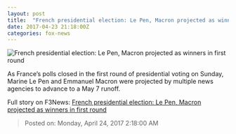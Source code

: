 ```yaml
---
layout: post
title:  "French presidential election: Le Pen, Macron projected as winners in first round"
date: 2017-04-23 21:18:00Z
categories: fox-news
---
```


![French presidential election: Le Pen, Macron projected as winners in first round](http://a57.foxnews.com/media2.foxnews.com/BrightCove/694940094001/2017/04/21/876/493/694940094001_5406875818001_5406874815001-vs.jpg?ve=1&tl=1)

As France’s polls closed in the first round of presidential voting on Sunday, Marine Le Pen and Emmanuel Macron were projected by multiple news agencies to advance to a May 7 runoff.


Full story on F3News: [French presidential election: Le Pen, Macron projected as winners in first round](http://www.f3nws.com/n/Edu4EH)

> Posted on: Monday, April 24, 2017 2:18:00 AM
